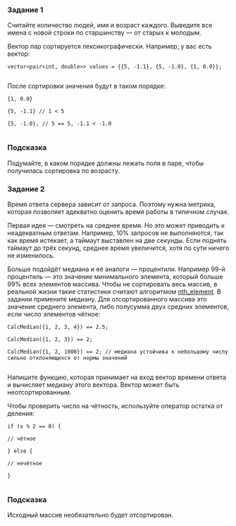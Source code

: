 <h3>Задание 1</h3>

<p>Считайте количество людей, имя и возраст каждого. Выведите все имена с новой строки по старшинству — от старых к молодым.</p>

<p>Вектор пар сортируется лексикографически. Например, у вас есть вектор:</p>  

<pre><code  class="language-cpp">vector&lt;pair&lt;int, double&gt;&gt; values = {{5, -1.1}, {5, -1.0}, {1, 0.0}};

</code></pre>

<p>После сортировки значения будут в таком порядке:</p>

<pre><code  class="language-cpp">{1, 0.0}

{5, -1.1} // 1 &lt; 5

{5, -1.0}, // 5 == 5, -1.1 &lt; -1.0

</code></pre>
 

<h3>Подсказка</h3>

  

<p>Подумайте, в каком порядке должны лежать поля в паре, чтобы получилась сортировка по возрасту.</p>

<h3>Задание 2</h3>

<p>Время ответа сервера зависит от запроса. Поэтому нужна метрика, которая позволяет адекватно оценить время работы в типичном случае.</p>

<p>Первая идея — смотреть на среднее время. Но это может приводить к неадекватным ответам. Например, 10% запросов не выполняются, так как время истекает, а таймаут выставлен на две секунды. Если поднять таймаут до трёх секунд, среднее время увеличится, хотя по сути ничего не изменилось.</p>

<p>Больше подойдёт медиана и её аналоги — процентили. Например 99-й процентиль — это значение минимального элемента, который больше 99% всех элементов массива. Чтобы не сортировать весь массив, в реальной жизни такие статистики считают алгоритмом <a  href="https://en.cppreference.com/w/cpp/algorithm/nth_element">nth_element</a>. В задании примените медиану. Для отсортированного массива это значение среднего элемента, либо полусумма двух средних элементов, если число элементов чётное:</p>

<pre><code  class="language-cpp">CalcMedian({1, 2, 3, 4}) == 2.5;

CalcMedian({1, 2, 3}) == 2;

CalcMedian({1, 2, 1000}) == 2; // медиана устойчива к небольшому числу сильно отклоняющихся от нормы значений

</code></pre>

<p>Напишите функцию, которая принимает на вход вектор времени ответа и вычисляет медиану этого вектора. Вектор может быть неотсортированным.</p>

<p>Чтобы проверить число на чётность, используйте оператор остатка от деления:</p>

<pre><code  class="language-cpp">if (x % 2 == 0) {

// чётное

} else {

// нечётное

}

</code></pre>

<h3>Подсказка</h3>

<p>Исходный массив необязательно будет отсортирован.</p>
